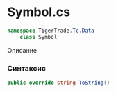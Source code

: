 
# Symbol.cs
```csharp
namespace TigerTrade.Tc.Data  
    class Symbol
```

Описание

### Синтаксис
```csharp
public override string ToString()
```


                    
                    